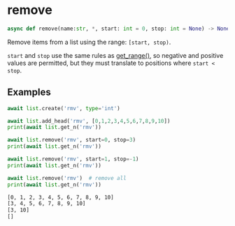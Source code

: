 # remove

```py
async def remove(name:str, *, start: int = 0, stop: int = None) -> None
```
Remove items from a list using the range: `[start, stop)`.

`start` and `stop` use the same rules as [get_range()](./get_range.md), so negative
and positive values are permitted, but they must translate to positions where `start < stop`.


## Examples

```py
await list.create('rmv', type='int')

await list.add_head('rmv', [0,1,2,3,4,5,6,7,8,9,10])
print(await list.get_n('rmv'))

await list.remove('rmv', start=0, stop=3)
print(await list.get_n('rmv'))

await list.remove('rmv', start=1, stop=-1)
print(await list.get_n('rmv'))

await list.remove('rmv')  # remove all
print(await list.get_n('rmv'))
```

```bash title='Output'
[0, 1, 2, 3, 4, 5, 6, 7, 8, 9, 10]
[3, 4, 5, 6, 7, 8, 9, 10]
[3, 10]
[]
```